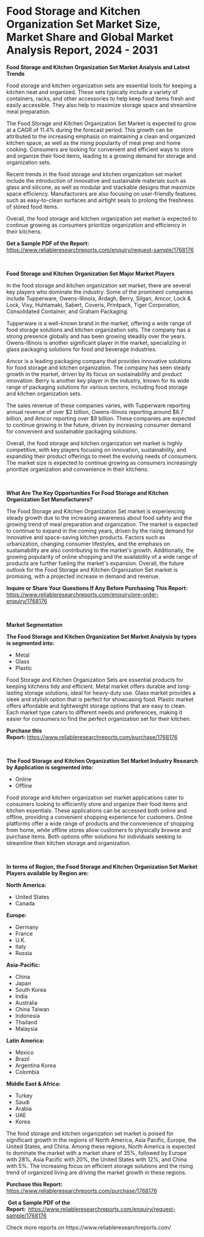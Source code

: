<p><h1>Food Storage and Kitchen Organization Set Market Size, Market Share and Global Market Analysis Report, 2024 - 2031</h1></p><p><strong>Food Storage and Kitchen Organization Set Market Analysis and Latest Trends</strong></p>
<p><p>Food storage and kitchen organization sets are essential tools for keeping a kitchen neat and organized. These sets typically include a variety of containers, racks, and other accessories to help keep food items fresh and easily accessible. They also help to maximize storage space and streamline meal preparation.</p><p>The Food Storage and Kitchen Organization Set Market is expected to grow at a CAGR of 11.4% during the forecast period. This growth can be attributed to the increasing emphasis on maintaining a clean and organized kitchen space, as well as the rising popularity of meal prep and home cooking. Consumers are looking for convenient and efficient ways to store and organize their food items, leading to a growing demand for storage and organization sets.</p><p>Recent trends in the food storage and kitchen organization set market include the introduction of innovative and sustainable materials such as glass and silicone, as well as modular and stackable designs that maximize space efficiency. Manufacturers are also focusing on user-friendly features such as easy-to-clean surfaces and airtight seals to prolong the freshness of stored food items.</p><p>Overall, the food storage and kitchen organization set market is expected to continue growing as consumers prioritize organization and efficiency in their kitchens.</p></p>
<p><strong>Get a Sample PDF of the Report:&nbsp;</strong> <a href="https://www.reliableresearchreports.com/enquiry/request-sample/1768176">https://www.reliableresearchreports.com/enquiry/request-sample/1768176</a></p>
<p>&nbsp;</p>
<p><strong>Food Storage and Kitchen Organization Set Major Market Players</strong></p>
<p><p>In the food storage and kitchen organization set market, there are several key players who dominate the industry. Some of the prominent companies include Tupperware, Owens-Illinois, Ardagh, Berry, Silgan, Amcor, Lock & Lock, Visy, Huhtamaki, Sabert, Coveris, Printpack, Tiger Corporation, Consolidated Container, and Graham Packaging.</p><p>Tupperware is a well-known brand in the market, offering a wide range of food storage solutions and kitchen organization sets. The company has a strong presence globally and has been growing steadily over the years. Owens-Illinois is another significant player in the market, specializing in glass packaging solutions for food and beverage industries. </p><p>Amcor is a leading packaging company that provides innovative solutions for food storage and kitchen organization. The company has seen steady growth in the market, driven by its focus on sustainability and product innovation. Berry is another key player in the industry, known for its wide range of packaging solutions for various sectors, including food storage and kitchen organization sets.</p><p>The sales revenue of these companies varies, with Tupperware reporting annual revenue of over $2 billion, Owens-Illinois reporting around $6.7 billion, and Amcor reporting over $9 billion. These companies are expected to continue growing in the future, driven by increasing consumer demand for convenient and sustainable packaging solutions.</p><p>Overall, the food storage and kitchen organization set market is highly competitive, with key players focusing on innovation, sustainability, and expanding their product offerings to meet the evolving needs of consumers. The market size is expected to continue growing as consumers increasingly prioritize organization and convenience in their kitchens.</p></p>
<p>&nbsp;</p>
<p><strong>What Are The Key Opportunities For Food Storage and Kitchen Organization Set Manufacturers?</strong></p>
<p><p>The Food Storage and Kitchen Organization Set market is experiencing steady growth due to the increasing awareness about food safety and the growing trend of meal preparation and organization. The market is expected to continue to expand in the coming years, driven by the rising demand for innovative and space-saving kitchen products. Factors such as urbanization, changing consumer lifestyles, and the emphasis on sustainability are also contributing to the market's growth. Additionally, the growing popularity of online shopping and the availability of a wide range of products are further fueling the market's expansion. Overall, the future outlook for the Food Storage and Kitchen Organization Set market is promising, with a projected increase in demand and revenue.</p></p>
<p><strong>Inquire or Share Your Questions If Any Before Purchasing This Report:</strong> <a href="https://www.reliableresearchreports.com/enquiry/pre-order-enquiry/1768176">https://www.reliableresearchreports.com/enquiry/pre-order-enquiry/1768176</a></p>
<p>&nbsp;</p>
<p><strong>Market Segmentation</strong></p>
<p><strong>The Food Storage and Kitchen Organization Set Market Analysis by types is segmented into:</strong></p>
<p><ul><li>Metal</li><li>Glass</li><li>Plastic</li></ul></p>
<p><p>Food Storage and Kitchen Organization Sets are essential products for keeping kitchens tidy and efficient. Metal market offers durable and long-lasting storage solutions, ideal for heavy-duty use. Glass market provides a sleek and stylish option that is perfect for showcasing food. Plastic market offers affordable and lightweight storage options that are easy to clean. Each market type caters to different needs and preferences, making it easier for consumers to find the perfect organization set for their kitchen.</p></p>
<p><strong>Purchase this Report:&nbsp;</strong><a href="https://www.reliableresearchreports.com/purchase/1768176">https://www.reliableresearchreports.com/purchase/1768176</a></p>
<p>&nbsp;</p>
<p><strong>The Food Storage and Kitchen Organization Set Market Industry Research by Application is segmented into:</strong></p>
<p><ul><li>Online</li><li>Offline</li></ul></p>
<p><p>Food storage and kitchen organization set market applications cater to consumers looking to efficiently store and organize their food items and kitchen essentials. These applications can be accessed both online and offline, providing a convenient shopping experience for customers. Online platforms offer a wide range of products and the convenience of shopping from home, while offline stores allow customers to physically browse and purchase items. Both options offer solutions for individuals seeking to streamline their kitchen storage and organization.</p></p>
<p>&nbsp;</p>
<p><strong>In terms of Region, the Food Storage and Kitchen Organization Set Market Players available by Region are:</strong></p>
<p>
    <p> <strong> North America: </strong>
        <ul>
            <li>United States</li>
            <li>Canada</li>
        </ul>
        </p> 
    <p> <strong> Europe: </strong>
        <ul>
            <li>Germany</li>
            <li>France</li>
            <li>U.K.</li>
            <li>Italy</li>
            <li>Russia</li>
        </ul>
        </p> 
    <p> <strong> Asia-Pacific: </strong>
        <ul>
            <li>China</li>
            <li>Japan</li>
            <li>South Korea</li>
            <li>India</li>
            <li>Australia</li>
            <li>China Taiwan</li>
            <li>Indonesia</li>
            <li>Thailand</li>
            <li>Malaysia</li>
        </ul>
        </p> 
    <p> <strong> Latin America: </strong>
        <ul>
            <li>Mexico</li>
            <li>Brazil</li>
            <li>Argentina Korea</li>
            <li>Colombia</li>
        </ul>
        </p> 
    <p> <strong> Middle East & Africa: </strong>
        <ul>
            <li>Turkey</li>
            <li>Saudi</li>
            <li>Arabia</li>
            <li>UAE</li>
            <li>Korea</li>
        </ul>
    </p>
    </p>
<p><p>The food storage and kitchen organization set market is poised for significant growth in the regions of North America, Asia Pacific, Europe, the United States, and China. Among these regions, North America is expected to dominate the market with a market share of 35%, followed by Europe with 28%, Asia Pacific with 20%, the United States with 12%, and China with 5%. The increasing focus on efficient storage solutions and the rising trend of organized living are driving the market growth in these regions.</p></p>
<p><strong>Purchase this Report: </strong><a href="https://www.reliableresearchreports.com/purchase/1768176">https://www.reliableresearchreports.com/purchase/1768176</a></p>
<p>&nbsp;<strong>Get a Sample PDF of the Report:&nbsp;&nbsp;</strong><a href="https://www.reliableresearchreports.com/enquiry/request-sample/1768176">https://www.reliableresearchreports.com/enquiry/request-sample/1768176</a></p>
<p><strong></strong></p>
<p>Check more reports on https://www.reliableresearchreports.com/</p>